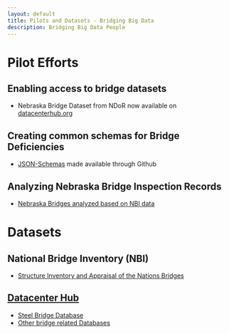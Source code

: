 ```yaml
---
layout: default
title: Pilots and Datasets - Bridging Big Data
description: Bridging Big Data People
---
```


# Pilot Efforts

## Enabling access to bridge datasets
- Nebraska Bridge Dataset from NDoR now available on [datacenterhub.org](https://datacenterhub.org/dv_dibbs/view/1575:dibbs/experiments_dv/)

## Creating common schemas for Bridge Deficiencies
- [JSON-Schemas](https://github.com/BridgingBigData/bridgehealthschema) made available through Github

## Analyzing Nebraska Bridge Inspection Records
- [Nebraska Bridges analyzed based on NBI data](http://faculty.ist.unomaha.edu/rgandhi/r/NEBridges.html)


# Datasets

## National Bridge Inventory (NBI)
- [Structure Inventory and Appraisal of the Nations Bridges](http://www.fhwa.dot.gov/bridge/nbi.cfm)

## [Datacenter Hub](https://datacenterhub.org)
- [Steel Bridge Database](https://datacenterhub.org/resources/130)
- [Other bridge related Databases](https://datacenterhub.org/resources/browse?search=bridge)
